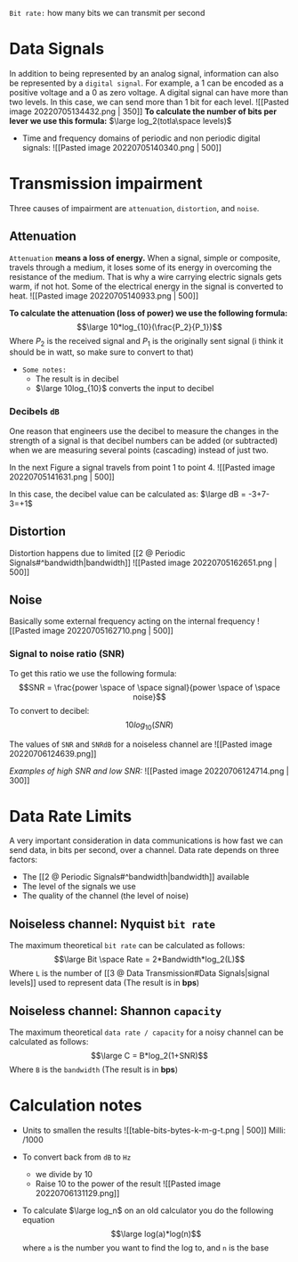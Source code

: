 `Bit rate:` how many bits we can transmit per second
# Data Signals
In addition to being represented by an analog signal, information can also be represented by a `digital signal`. 
For example, a 1 can be encoded as a positive voltage and a 0 as zero voltage.
A digital signal can have more than two levels. In this case, we can send more than 1 bit for each level.
![[Pasted image 20220705134432.png | 350]]
**To calculate the number of bits per lever we use this formula:** $\large log_2(totla\space levels)$

- Time and frequency domains of periodic and non periodic digital signals:
![[Pasted image 20220705140340.png | 500]]

# Transmission impairment
Three causes of impairment are `attenuation`, `distortion`, and `noise`.

## Attenuation
`Attenuation` **means a loss of energy.**
When a signal, simple or composite, travels through a medium, it loses some of its energy in overcoming the resistance of the medium.
That is why a wire carrying electric signals gets warm, if not hot.
Some of the electrical energy in the signal is converted to heat.
![[Pasted image 20220705140933.png | 500]]

**To calculate the attenuation (loss of power) we use the following formula:**
$$\large 10*log_{10}(\frac{P_2}{P_1})$$
Where $P_2$ is the received signal and $P_1$ is the originally sent signal (i think it should be in watt, so make sure to convert to that)
- `Some notes:`
	- The result is in decibel
	- $\large 10log_{10}$ converts the input to decibel

### Decibels `dB`
One reason that engineers use the decibel to measure the changes in the strength of a signal is that decibel numbers can be added (or subtracted) when we are measuring several points (cascading) instead of just two.

In the next Figure a signal travels from point 1 to point 4.
![[Pasted image 20220705141631.png | 500]]

In this case, the decibel value can be calculated as: $\large dB = -3+7-3=+1$

## Distortion
Distortion happens due to limited [[2 @ Periodic Signals#^bandwidth|bandwidth]]
![[Pasted image 20220705162651.png | 500]]

## Noise
Basically some external frequency acting on the internal frequency
![[Pasted image 20220705162710.png | 500]]

### Signal to noise ratio (SNR)
To get this ratio we use the following formula:
$$SNR = \frac{power \space of \space signal}{power \space of \space noise}$$
To convert to decibel:
$$10log_{10}(SNR)$$

The values of `SNR` and `SNRdB` for a noiseless channel are
![[Pasted image 20220706124639.png]]

*Examples of high SNR and low SNR:*
![[Pasted image 20220706124714.png | 300]]

# Data Rate Limits
A very important consideration in data communications is how fast we can send data, in bits per second, over a channel. 
Data rate depends on three factors:
-  The [[2 @ Periodic Signals#^bandwidth|bandwidth]] available
- The level of the signals we use
-  The quality of the channel (the level of noise)

## Noiseless channel: Nyquist `bit rate`
The maximum theoretical `bit rate` can be calculated as follows:
$$\large Bit \space Rate = 2*Bandwidth*log_2(L)$$
Where `L` is the number of [[3 @ Data Transmission#Data Signals|signal levels]] used to represent data (The result is in **bps**)

## Noiseless channel: Shannon `capacity`
The maximum theoretical `data rate / capacity` for a noisy channel can be calculated as follows:
$$\large C = B*log_2(1+SNR)$$
Where `B` is the `bandwidth` (The result is in **bps**)

# Calculation notes
- Units to smallen the results
![[table-bits-bytes-k-m-g-t.png | 500]]
	Milli: $/ 1000$
- To convert back from `dB` to `Hz` 
	- we divide by 10 
	- Raise 10 to the power of the result
	![[Pasted image 20220706131129.png]]

- To calculate $\large log_n$ on an old calculator you do the following equation$$\large log(a)*log(n)$$
where `a` is the number you want to find the log to, and `n` is the base